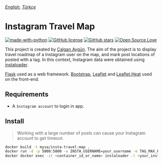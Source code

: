 *[English](README.md), [Türkçe](README.tr.md)*

# Instagram Travel Map
[![made-with-python](https://img.shields.io/badge/Made%20with-Python-1f425f.svg)](https://www.python.org/) [![GitHub license](https://img.shields.io/github/license/mysecurityanalytics/insta-travel-map.js.svg)](https://github.com/mysecurityanalytics/insta-travel-map/blob/master/LICENSE) [![GitHub stars](https://img.shields.io/github/stars/mysecurityanalytics/insta-travel-map.js.svg?style=social&label=Star&maxAge=2592000)](https://github.com/Naereen/StrapDown.js/stargazers/) [![Open Source Love](https://badges.frapsoft.com/os/v2/open-source.svg?v=103)](https://github.com/ellerbrock/open-source-badges/)


This project is created by [Çalgan Aygün](https://github.com/calganaygun). The aim of the project is to display travel roadmap of a Instagram user on the map, and mark post locations of posted with a tag. In this context, Instagram data were obtained using [instaloader](https://instaloader.github.io/).

[Flask](https://flask.palletsprojects.com/en/1.1.x/) used as a web framework. [Bootstrap](https://getbootstrap.com/), [Leaflet](https://leafletjs.com/) and [Leaflet.Heat](https://github.com/Leaflet/Leaflet.heat) used on the front-end.

## Requirements

- A `Instagram account` to login in app.

## Install
> Working with a large number of posts can cause your Instagram account to get timeout.
```sh
docker build -t mysa/insta-travel-map .
docker run -d -p 5000:5000 -e INSTA_USERNAME=your_username -e TAG_MAX_POST=10 mysa/insta-travel-map
docker docker exec -it <container_id_or_name> instaloader -l <your_instagram_username>
```